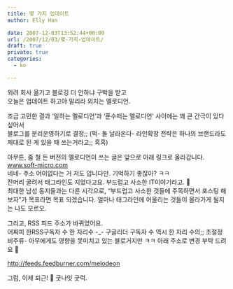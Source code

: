 ```yaml
---
title: 몇 가지 업데이트
author: Elly Han

date: 2007-12-03T13:52:44+00:00
url: /2007/12/03/몇-가지-업데이트/
draft: true
private: true
categories:
  - ko

---
```

외려 회사 옮기고 블로깅 더 안하냐 구박을 받고  
오늘은 업데이트 하고야 말리라 외치는 멜로디언.

조금 고민한 결과 &#8216;일하는 멜로디언&#8217;과 &#8216;푼수떠는 멜로디언&#8217; 사이에는 꽤 큰 간극이 있다 싶어서  
블로그를 분리운영하기로 결정;; (퍽- 돌 날라온다- 라인확장 전략은 하나의 브랜드라도 제대로 된 게 있을 때 쓰는거라고;; 흑흑)

아무튼, 좀 철 든 버전의 멜로디언이 쓰는 글은 앞으로 아래 링크로 올라갑니다.  
<a href="http://www.soft-micro.com" target="_blank" rel="noopener noreferrer">www.soft-micro.com</A>  
네네- 주소 어이없다는 거 저도 압니다만. 기억하기 좋잖아? ㅋㅋ  
잔머리 굴려서 태그라인도 지었다고요. 부드럽고 사소한 IT이야기라고. 🙂  
최대한 남성 동지들과는 다른 시각으로, &#8220;부드럽고 사소한 것들에 주목하면서 포스팅 해보자&#8221;가 목표라면 목표 되겠습니다. 얼마나 태그라인에 어울리는 것들이 올라가게 될지는 나도 모르오.

그리고, RSS 피드 주소가 바뀌었어요.  
어짜피 한RSS구독자 수 한 자리수 -_- 구글리더 구독자 수 역시 한 자리 수의;; 초절정비주류- 아무에게도 영향을 못미치고 있는 블로거지만 ㅋㅋ 아래 주소로 변경 부탁 드려요 🙂

<http://feeds.feedburner.com/melodeon>

그럼, 이제 퇴근! 🙂 굿나잇 굿럭.